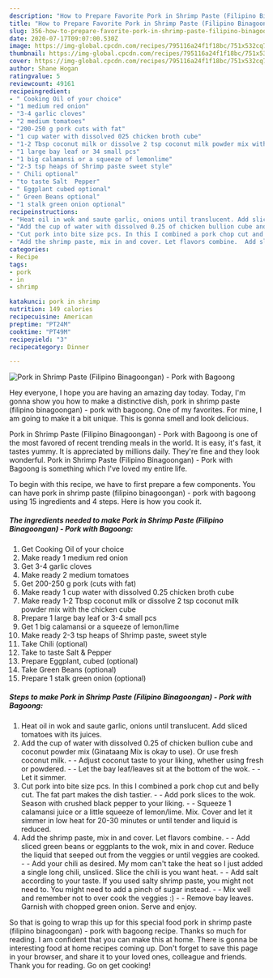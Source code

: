 ```yaml
---
description: "How to Prepare Favorite Pork in Shrimp Paste (Filipino Binagoongan) - Pork with Bagoong"
title: "How to Prepare Favorite Pork in Shrimp Paste (Filipino Binagoongan) - Pork with Bagoong"
slug: 356-how-to-prepare-favorite-pork-in-shrimp-paste-filipino-binagoongan-pork-with-bagoong
date: 2020-07-17T09:07:00.530Z
image: https://img-global.cpcdn.com/recipes/795116a24f1f18bc/751x532cq70/pork-in-shrimp-paste-filipino-binagoongan-pork-with-bagoong-recipe-main-photo.jpg
thumbnail: https://img-global.cpcdn.com/recipes/795116a24f1f18bc/751x532cq70/pork-in-shrimp-paste-filipino-binagoongan-pork-with-bagoong-recipe-main-photo.jpg
cover: https://img-global.cpcdn.com/recipes/795116a24f1f18bc/751x532cq70/pork-in-shrimp-paste-filipino-binagoongan-pork-with-bagoong-recipe-main-photo.jpg
author: Shane Hogan
ratingvalue: 5
reviewcount: 49161
recipeingredient:
- " Cooking Oil of your choice"
- "1 medium red onion"
- "3-4 garlic cloves"
- "2 medium tomatoes"
- "200-250 g pork cuts with fat"
- "1 cup water with dissolved 025 chicken broth cube"
- "1-2 Tbsp coconut milk or dissolve 2 tsp coconut milk powder mix with the chicken cube"
- "1 large bay leaf or 34 small pcs"
- "1 big calamansi or a squeeze of lemonlime"
- "2-3 tsp heaps of Shrimp paste sweet style"
- " Chili optional"
- "to taste Salt  Pepper"
- " Eggplant cubed optional"
- " Green Beans optional"
- "1 stalk green onion optional"
recipeinstructions:
- "Heat oil in wok and saute garlic, onions until translucent. Add sliced tomatoes with its juices."
- "Add the cup of water with dissolved 0.25 of chicken bullion cube and coconut powder mix (Ginataang Mix is okay to use). Or use fresh coconut milk.   Adjust coconut taste to your liking, whether using fresh or powdered.  Let the bay leaf/leaves sit at the bottom of the wok.   Let it simmer."
- "Cut pork into bite size pcs. In this I combined a pork chop cut and belly cut. The fat part makes the dish tastier.   Add pork slices to the wok. Season with crushed black pepper to your liking.  Squeeze 1 calamansi juice or a little squeeze of lemon/lime.  Mix. Cover and let it simmer in low heat for 20-30 minutes or until tender and liquid is reduced."
- "Add the shrimp paste, mix in and cover. Let flavors combine.  Add sliced green beans or eggplants to the wok, mix in and cover.  Reduce the liquid that seeped out from the veggies or until veggies are cooked.  Add your chili as desired. My mom can&#39;t take the heat so I just added a single long chili, unsliced. Slice the chili is you want heat.  Add salt according to your taste. If you used salty shrimp paste, you might not need to. You might need to add a pinch of sugar instead.   Mix well and remember not to over cook the veggies :)   Remove bay leaves. Garnish with chopped green onion. Serve and enjoy."
categories:
- Recipe
tags:
- pork
- in
- shrimp

katakunci: pork in shrimp 
nutrition: 149 calories
recipecuisine: American
preptime: "PT24M"
cooktime: "PT49M"
recipeyield: "3"
recipecategory: Dinner

---
```



![Pork in Shrimp Paste (Filipino Binagoongan) - Pork with Bagoong](https://img-global.cpcdn.com/recipes/795116a24f1f18bc/751x532cq70/pork-in-shrimp-paste-filipino-binagoongan-pork-with-bagoong-recipe-main-photo.jpg)

Hey everyone, I hope you are having an amazing day today. Today, I'm gonna show you how to make a distinctive dish, pork in shrimp paste (filipino binagoongan) - pork with bagoong. One of my favorites. For mine, I am going to make it a bit unique. This is gonna smell and look delicious.

Pork in Shrimp Paste (Filipino Binagoongan) - Pork with Bagoong is one of the most favored of recent trending meals in the world. It is easy, it's fast, it tastes yummy. It is appreciated by millions daily. They're fine and they look wonderful. Pork in Shrimp Paste (Filipino Binagoongan) - Pork with Bagoong is something which I've loved my entire life.




To begin with this recipe, we have to first prepare a few components. You can have pork in shrimp paste (filipino binagoongan) - pork with bagoong using 15 ingredients and 4 steps. Here is how you cook it.

<!--inarticleads1-->

##### The ingredients needed to make Pork in Shrimp Paste (Filipino Binagoongan) - Pork with Bagoong:

1. Get  Cooking Oil of your choice
1. Make ready 1 medium red onion
1. Get 3-4 garlic cloves
1. Make ready 2 medium tomatoes
1. Get 200-250 g pork (cuts with fat)
1. Make ready 1 cup water with dissolved 0.25 chicken broth cube
1. Make ready 1-2 Tbsp coconut milk or dissolve 2 tsp coconut milk powder mix with the chicken cube
1. Prepare 1 large bay leaf or 3-4 small pcs
1. Get 1 big calamansi or a squeeze of lemon/lime
1. Make ready 2-3 tsp heaps of Shrimp paste, sweet style
1. Take  Chili (optional)
1. Take to taste Salt &amp; Pepper
1. Prepare  Eggplant, cubed (optional)
1. Take  Green Beans (optional)
1. Prepare 1 stalk green onion (optional)




<!--inarticleads2-->

##### Steps to make Pork in Shrimp Paste (Filipino Binagoongan) - Pork with Bagoong:

1. Heat oil in wok and saute garlic, onions until translucent. Add sliced tomatoes with its juices.
1. Add the cup of water with dissolved 0.25 of chicken bullion cube and coconut powder mix (Ginataang Mix is okay to use). Or use fresh coconut milk.  -  - Adjust coconut taste to your liking, whether using fresh or powdered. -  - Let the bay leaf/leaves sit at the bottom of the wok.  -  - Let it simmer.
1. Cut pork into bite size pcs. In this I combined a pork chop cut and belly cut. The fat part makes the dish tastier.  -  - Add pork slices to the wok. Season with crushed black pepper to your liking. -  - Squeeze 1 calamansi juice or a little squeeze of lemon/lime.  Mix. Cover and let it simmer in low heat for 20-30 minutes or until tender and liquid is reduced.
1. Add the shrimp paste, mix in and cover. Let flavors combine. -  - Add sliced green beans or eggplants to the wok, mix in and cover.  Reduce the liquid that seeped out from the veggies or until veggies are cooked. -  - Add your chili as desired. My mom can&#39;t take the heat so I just added a single long chili, unsliced. Slice the chili is you want heat. -  - Add salt according to your taste. If you used salty shrimp paste, you might not need to. You might need to add a pinch of sugar instead.  -  - Mix well and remember not to over cook the veggies :)  -  - Remove bay leaves. Garnish with chopped green onion. Serve and enjoy.




So that is going to wrap this up for this special food pork in shrimp paste (filipino binagoongan) - pork with bagoong recipe. Thanks so much for reading. I am confident that you can make this at home. There is gonna be interesting food at home recipes coming up. Don't forget to save this page in your browser, and share it to your loved ones, colleague and friends. Thank you for reading. Go on get cooking!
